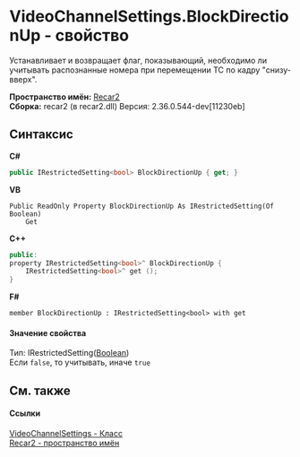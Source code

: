 # VideoChannelSettings.BlockDirectionUp - свойство
 

Устанавливает и возвращает флаг, показывающий, необходимо ли учитывать распознанные номера при перемещении ТС по кадру "снизу-вверх".

**Пространство имён:**&nbsp;<a href="0dd0c505-07fc-c3e8-128c-d1a0701f2a29">Recar2</a><br />**Сборка:**&nbsp;recar2 (в recar2.dll) Версия: 2.36.0.544-dev[11230eb]

## Синтаксис

**C#**<br />
``` C#
public IRestrictedSetting<bool> BlockDirectionUp { get; }
```

**VB**<br />
``` VB
Public ReadOnly Property BlockDirectionUp As IRestrictedSetting(Of Boolean)
	Get
```

**C++**<br />
``` C++
public:
property IRestrictedSetting<bool>^ BlockDirectionUp {
	IRestrictedSetting<bool>^ get ();
}
```

**F#**<br />
``` F#
member BlockDirectionUp : IRestrictedSetting<bool> with get

```


#### Значение свойства
Тип:&nbsp;IRestrictedSetting(<a href="http://msdn2.microsoft.com/ru-ru/library/a28wyd50" target="_blank">Boolean</a>)<br />Если `false`, то учитывать, иначе `true`

## См. также


#### Ссылки
<a href="e9c16317-8a46-c70d-6253-3004e99076b2">VideoChannelSettings - Класс</a><br /><a href="0dd0c505-07fc-c3e8-128c-d1a0701f2a29">Recar2 - пространство имён</a><br />